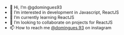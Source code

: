 - 👋 Hi, I’m @gdomingues93
- 👀 I’m interested in development in Javascript, ReactJS
- 🌱 I’m currently learning ReactJS
- 💞️ I’m looking to collaborate on projects for ReactJS
- 📫 How to reach me [@domingues.93](https://www.instagram.com/domingues.93/) on instagram

<!---
gdomingues93/gdomingues93 is a ✨ special ✨ repository because its `README.md` (this file) appears on your GitHub profile.
You can click the Preview link to take a look at your changes.
--->
